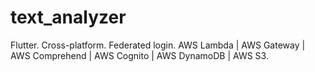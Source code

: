 # text_analyzer
 Flutter. Cross-platform. Federated login. AWS Lambda | AWS Gateway | AWS Comprehend | AWS Cognito | AWS DynamoDB | AWS S3.

